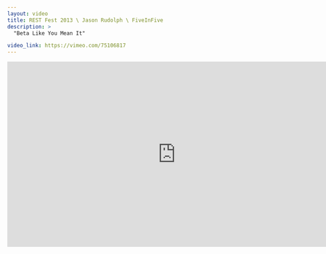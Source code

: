```yaml
---
layout: video
title: REST Fest 2013 \ Jason Rudolph \ FiveInFive
description: >
  "Beta Like You Mean It"

video_link: https://vimeo.com/75106817
---
```

<iframe src="https://player.vimeo.com/video/75106817?title=0&byline=0&portrait=0&badge=0&autopause=0&player_id=0" width="772" height="426" frameborder="0" title="REST Fest 2013 \ Jason Rudolph \ FiveInFive" webkitallowfullscreen mozallowfullscreen allowfullscreen></iframe>